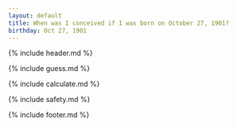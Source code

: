 ```yaml
---
layout: default
title: When was I conceived if I was born on October 27, 1901?
birthday: Oct 27, 1901
---
```


{% include header.md %}

{% include guess.md %}

{% include calculate.md %}

{% include safety.md %}

{% include footer.md %}



